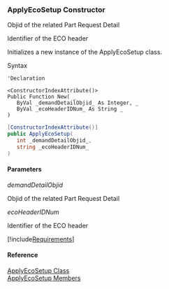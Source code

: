 ﻿### ApplyEcoSetup Constructor

Objid of the related Part Request Detail

Identifier of the ECO header

Initializes a new instance of the ApplyEcoSetup class.

Syntax

```vbnet
'Declaration

<ConstructorIndexAttribute()>
Public Function New( _
   ByVal _demandDetailObjid_ As Integer, _
   ByVal _ecoHeaderIDNum_ As String _
)
```

```csharp
[ConstructorIndexAttribute()]
public ApplyEcoSetup( 
   int _demandDetailObjid_,
   string _ecoHeaderIDNum_
)
```

#### Parameters

_demandDetailObjid_

Objid of the related Part Request Detail

_ecoHeaderIDNum_

Identifier of the ECO header

[!include[Requirements](../partials/requirements.md)]

#### Reference

[ApplyEcoSetup Class](FChoice.Toolkits.Clarify~FChoice.Toolkits.Clarify.DepotRepair.ApplyEcoSetup.md)  
[ApplyEcoSetup Members](FChoice.Toolkits.Clarify~FChoice.Toolkits.Clarify.DepotRepair.ApplyEcoSetup_members.md)